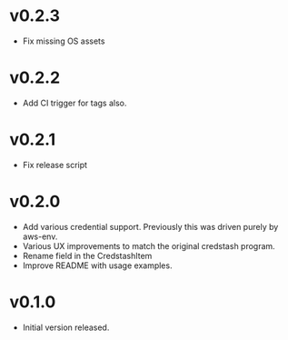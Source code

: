 # v0.2.3

* Fix missing OS assets

# v0.2.2

* Add CI trigger for tags also.

# v0.2.1

* Fix release script

# v0.2.0

* Add various credential support. Previously this was driven purely by aws-env.
* Various UX improvements to match the original credstash program.
* Rename field in the CredstashItem
* Improve README with usage examples.

# v0.1.0

* Initial version released.
